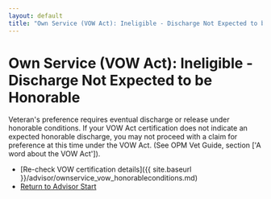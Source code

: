 ```yaml
---
layout: default
title: "Own Service (VOW Act): Ineligible - Discharge Not Expected to be Honorable"
---
```


# Own Service (VOW Act): Ineligible - Discharge Not Expected to be Honorable

Veteran's preference requires eventual discharge or release under honorable conditions. If your VOW Act certification does not indicate an expected honorable discharge, you may not proceed with a claim for preference at this time under the VOW Act. (See OPM Vet Guide, section ['A word about the VOW Act']).

* [Re-check VOW certification details]({{ site.baseurl }}/advisor/ownservice_vow_honorableconditions.md)
* [Return to Advisor Start](./start.md)
